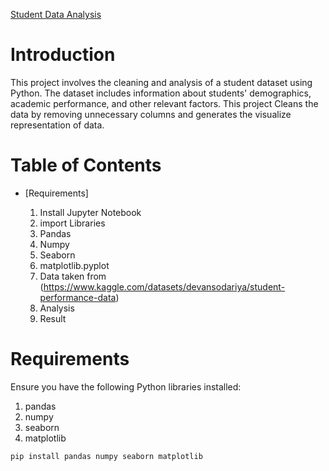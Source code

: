 <u>Student Data Analysis</u>

# Introduction

This project involves the cleaning and analysis of a student dataset using Python. The dataset includes information about students' demographics, academic performance, and other relevant factors. This project Cleans the data by removing unnecessary columns and generates the visualize representation of data.

# Table of Contents
- [Requirements]

  1) Install Jupyter Notebook
  2) import Libraries
    1) Pandas
    2) Numpy
    3) Seaborn
    4) matplotlib.pyplot
  3) Data taken from (https://www.kaggle.com/datasets/devansodariya/student-performance-data)
  4) Analysis
  5) Result

# Requirements

Ensure you have the following Python libraries installed:
1) pandas
2) numpy
3) seaborn
4) matplotlib

```bash
pip install pandas numpy seaborn matplotlib
